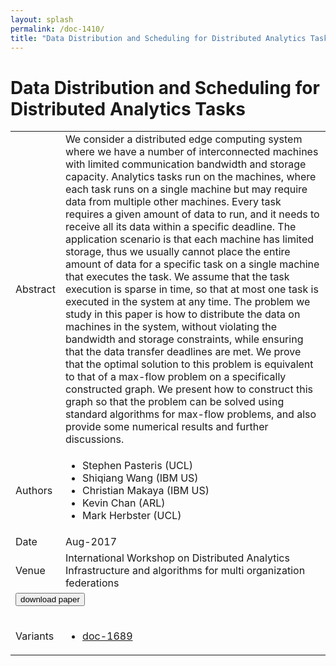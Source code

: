 ```yaml
---
layout: splash
permalink: /doc-1410/
title: "Data Distribution and Scheduling for Distributed Analytics Tasks"
---
```


# Data Distribution and Scheduling for Distributed Analytics Tasks

<table>
    <tbody>
    <tr>
        <td>Abstract</td>
        <td>We consider a distributed edge computing system where we have a number of interconnected machines with limited communication bandwidth and storage capacity. Analytics tasks run on the machines, where each task runs on a single machine but may require data from multiple other machines. Every task requires a given amount of data to run, and it needs to receive all its data within a specific deadline. The application scenario is that each machine has limited storage, thus we usually cannot place the entire amount of data for a specific task on a single machine that executes the task. We assume that the task execution is sparse in time, so that at most one task is executed in the system at any time. The problem we study in this paper is how to distribute the data on machines in the system, without violating the bandwidth and storage constraints, while ensuring that the data transfer deadlines are met. We prove that the optimal solution to this problem is equivalent to that of a max-flow problem on a specifically constructed graph. We present how to construct this graph so that the problem can be solved using standard algorithms for max-flow problems, and also provide some numerical results and further discussions.</td>
    </tr>
    <tr>
        <td>Authors</td>
        <td>
            <ul>
                <li>Stephen Pasteris (UCL)</li>
                <li>Shiqiang Wang (IBM US)</li>
                <li>Christian Makaya (IBM US)</li>
                <li>Kevin Chan (ARL)</li>
                <li>Mark Herbster (UCL)</li>
            </ul>
        </td>
    </tr>
    <tr>
        <td>Date</td>
        <td>Aug-2017</td>
    </tr>
    <tr>
        <td>Venue</td>
        <td>International Workshop on Distributed Analytics Infrastructure and algorithms for multi organization federations</td>
    </tr>
        <tr>
            <td colspan="2">
                <form method="get" action="https://dais-ita.org/sites/default/files/SP_DAISWorkshop2017.pdf">
                    <button type="submit">download paper</button>
                </form>
            </td>
        </tr>
        <tr>
            <td>Variants</td>
            <td>
                <ul>
                    <li><a href="\doc-1689\">doc-1689</a></li>
                </ul>
            </td>
        </tr>
    </tbody>
</table>
